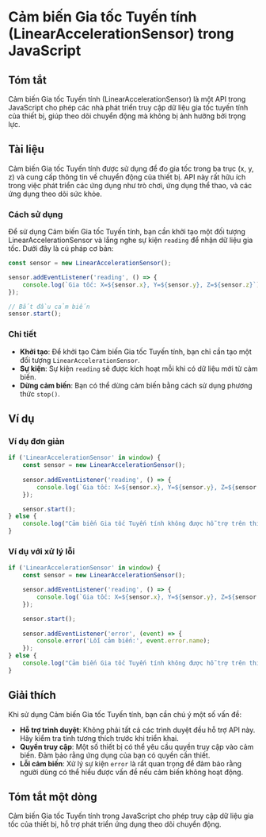 <!--
Meta Description: # Cảm biến Gia tốc Tuyến tính (LinearAccelerationSensor) trong JavaScript ## Tóm tắt Cảm biến Gia tốc Tuyến tính (LinearAccelerationSensor) là một API...
Meta Keywords: sensor, cảm, biến, gia, tốc
-->

# Cảm biến Gia tốc Tuyến tính (LinearAccelerationSensor) trong JavaScript

## Tóm tắt
Cảm biến Gia tốc Tuyến tính (LinearAccelerationSensor) là một API trong JavaScript cho phép các nhà phát triển truy cập dữ liệu gia tốc tuyến tính của thiết bị, giúp theo dõi chuyển động mà không bị ảnh hưởng bởi trọng lực.

## Tài liệu
Cảm biến Gia tốc Tuyến tính được sử dụng để đo gia tốc trong ba trục (x, y, z) và cung cấp thông tin về chuyển động của thiết bị. API này rất hữu ích trong việc phát triển các ứng dụng như trò chơi, ứng dụng thể thao, và các ứng dụng theo dõi sức khỏe.

### Cách sử dụng
Để sử dụng Cảm biến Gia tốc Tuyến tính, bạn cần khởi tạo một đối tượng LinearAccelerationSensor và lắng nghe sự kiện `reading` để nhận dữ liệu gia tốc. Dưới đây là cú pháp cơ bản:

```javascript
const sensor = new LinearAccelerationSensor();

sensor.addEventListener('reading', () => {
    console.log(`Gia tốc: X=${sensor.x}, Y=${sensor.y}, Z=${sensor.z}`);
});

// Bắt đầu cảm biến
sensor.start();
```

### Chi tiết
- **Khởi tạo**: Để khởi tạo Cảm biến Gia tốc Tuyến tính, bạn chỉ cần tạo một đối tượng `LinearAccelerationSensor`.
- **Sự kiện**: Sự kiện `reading` sẽ được kích hoạt mỗi khi có dữ liệu mới từ cảm biến.
- **Dừng cảm biến**: Bạn có thể dừng cảm biến bằng cách sử dụng phương thức `stop()`.

## Ví dụ
### Ví dụ đơn giản
```javascript
if ('LinearAccelerationSensor' in window) {
    const sensor = new LinearAccelerationSensor();
    
    sensor.addEventListener('reading', () => {
        console.log(`Gia tốc: X=${sensor.x}, Y=${sensor.y}, Z=${sensor.z}`);
    });

    sensor.start();
} else {
    console.log("Cảm biến Gia tốc Tuyến tính không được hỗ trợ trên thiết bị này.");
}
```

### Ví dụ với xử lý lỗi
```javascript
if ('LinearAccelerationSensor' in window) {
    const sensor = new LinearAccelerationSensor();

    sensor.addEventListener('reading', () => {
        console.log(`Gia tốc: X=${sensor.x}, Y=${sensor.y}, Z=${sensor.z}`);
    });

    sensor.start();
    
    sensor.addEventListener('error', (event) => {
        console.error('Lỗi cảm biến:', event.error.name);
    });
} else {
    console.log("Cảm biến Gia tốc Tuyến tính không được hỗ trợ trên thiết bị này.");
}
```

## Giải thích
Khi sử dụng Cảm biến Gia tốc Tuyến tính, bạn cần chú ý một số vấn đề:
- **Hỗ trợ trình duyệt**: Không phải tất cả các trình duyệt đều hỗ trợ API này. Hãy kiểm tra tính tương thích trước khi triển khai.
- **Quyền truy cập**: Một số thiết bị có thể yêu cầu quyền truy cập vào cảm biến. Đảm bảo rằng ứng dụng của bạn có quyền cần thiết.
- **Lỗi cảm biến**: Xử lý sự kiện `error` là rất quan trọng để đảm bảo rằng người dùng có thể hiểu được vấn đề nếu cảm biến không hoạt động.

## Tóm tắt một dòng
Cảm biến Gia tốc Tuyến tính trong JavaScript cho phép truy cập dữ liệu gia tốc của thiết bị, hỗ trợ phát triển ứng dụng theo dõi chuyển động.